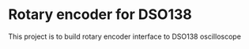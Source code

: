 # Rotary encoder for DSO138

This project is to build rotary encoder interface to DSO138 oscilloscope
 
